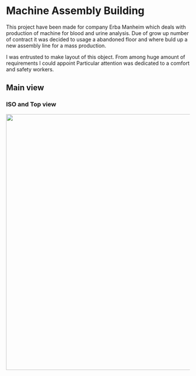 # Machine Assembly Building
This project have been made for company Erba Manheim which deals with production of machine for blood and urine analysis. Due of grow up number of contract it was decided to usage  a abandoned floor and where buld up a new assembly line for a mass production.

I was entrusted to make layout of this object. From among huge amount of requirements I could appoint 
Particular attention was dedicated to a comfort and safety workers.

## Main view
### ISO and Top view
<p float="left">
  <img src="/Photo/Flat_1.PNG" width="700" /> 

